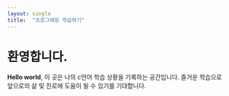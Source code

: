 ```yaml
---
layout: single
title:  "프로그래밍 학습하기"
---
```


# 환영합니다.

**Hello world**, 이 곳은 나의 c언어 학습 상황을 기록하는 공간입니다.
즐거운 학습으로 앞으로의 삶 및 진로에 도움이 될 수 있기를 기대합니다.
